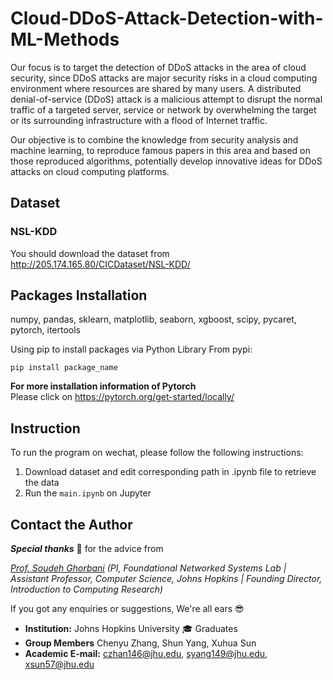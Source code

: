 # Cloud-DDoS-Attack-Detection-with-ML-Methods
Our focus is to target the detection of DDoS attacks in the area of cloud security, since DDoS attacks are major security risks in a cloud computing environment where resources are shared by many users. A distributed denial-of-service (DDoS) attack is a malicious attempt to disrupt the normal traffic of a targeted server, service or network by overwhelming the target or its surrounding infrastructure with a flood of Internet traffic. 

Our objective is to combine the knowledge from security analysis and machine learning, to reproduce famous papers in this area and based on those reproduced algorithms, potentially develop innovative ideas for DDoS attacks on cloud computing platforms.

## Dataset
### NSL-KDD
You should download the dataset from http://205.174.165.80/CICDataset/NSL-KDD/
## Packages Installation
numpy, pandas, sklearn, matplotlib, seaborn, xgboost, scipy, pycaret, pytorch, itertools

Using pip to install packages via Python Library From pypi:  
```
pip install package_name
```
**For more installation information of Pytorch**  
Please click on https://pytorch.org/get-started/locally/ 


## Instruction  
To run the program on wechat, please follow the following instructions:
1. Download dataset and edit corresponding path in .ipynb file to retrieve the data
2. Run the `main.ipynb` on Jupyter  


## Contact the Author  

***Special thanks*** :pray: for the advice from  

*[Prof. Soudeh Ghorbani](http://soudeh.net/#home) 
(PI, Foundational Networked Systems Lab | Assistant Professor, Computer Science, Johns Hopkins | Founding Director, Introduction to Computing Research)*  


If you got any enquiries or suggestions, We're all ears :sunglasses:  

- **Institution:**  Johns Hopkins University  :mortar_board: Graduates  
- **Group Members** Chenyu Zhang, Shun Yang, Xuhua Sun
- **Academic E-mail:** czhan146@jhu.edu, syang149@jhu.edu, xsun57@jhu.edu
